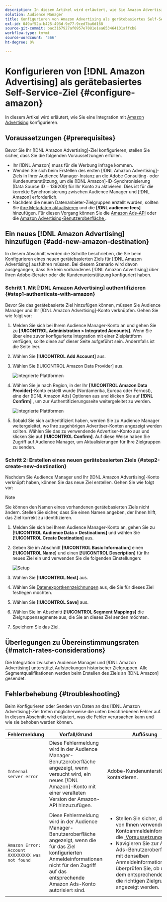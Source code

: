```yaml
---
description: In diesem Artikel wird erläutert, wie Sie Amazon Advertising für neue und vorhandene Integrationen konfigurieren.
solution: Audience Manager
title: Konfigurieren von Amazon Advertising als gerätebasiertes Self-Service-Ziel
exl-id: 049af52a-b425-493d-9e77-9ced7ba6d168
source-git-commit: bac3167927af0957e7081e1ea653464101affcb8
workflow-type: tm+mt
source-wordcount: '566'
ht-degree: 0%

---
```


# Konfigurieren von [!DNL Amazon Advertising] als gerätebasiertes Self-Service-Ziel {#configure-amazon}

In diesem Artikel wird erläutert, wie Sie eine Integration mit [Amazon Advertising](https://advertising.amazon.com/API/docs/en-us) konfigurieren.

## Voraussetzungen {#prerequisites}

Bevor Sie Ihr [!DNL Amazon Advertising]-Ziel konfigurieren, stellen Sie sicher, dass Sie die folgenden Voraussetzungen erfüllen.

* Ihr [!DNL Amazon] muss für die Werbung infrage kommen.
* Wenden Sie sich beim Erstellen des ersten [!DNL Amazon Advertising]-Ziels in Ihrer Audience Manager-Instanz an die Adobe Consulting- oder Kundenunterstützung, um die [!DNL Amazon]-ID-Synchronisierung (Data Source ID = 139200) für Ihr Konto zu aktivieren. Dies ist für die korrekte Synchronisierung zwischen Audience Manager und [!DNL Amazon] erforderlich.
* Nachdem die neuen Datenanbieter-Zielgruppen erstellt wurden, sollten Sie [ihre Metadaten aktualisieren](https://advertising.amazon.com/API/docs/en-us/data-provider/openapi#tag/Metadata/paths/~1v2~1dp~1audiencemetadata~1%7BaudienceId%7D/put) und die **[!DNL audience fees]** hinzufügen. Für diesen Vorgang können Sie die [Amazon Ads-API](https://advertising.amazon.com/API/docs/en-us/guides/onboarding/apply-for-access) oder die [Amazon Advertising-Benutzeroberfläche &#x200B;](https://advertising.amazon.com/).

## Ein neues [!DNL Amazon Advertising] hinzufügen {#add-new-amazon-destination}

In diesem Abschnitt werden die Schritte beschrieben, die Sie beim Konfigurieren eines neuen gerätebasierten Ziels für [!DNL Amazon Advertising] ausführen müssen. Bei diesem Szenario wird davon ausgegangen, dass Sie kein vorhandenes [!DNL Amazon Advertising] über Ihren Adobe-Berater oder die Kundenunterstützung konfiguriert haben.

### Schritt 1. Mit [!DNL Amazon Advertising] authentifizieren {#step1-authenticate-with-amazon}

Bevor Sie das gerätebasierte Ziel hinzufügen können, müssen Sie Audience Manager und Ihr [!DNL Amazon Advertising]-Konto verknüpfen. Gehen Sie wie folgt vor:

1. Melden Sie sich bei Ihrem Audience Manager-Konto an und gehen Sie zu **[!UICONTROL Administration > Integrated Accounts]**. Wenn Sie über eine zuvor konfigurierte Integration mit einer Zielplattform verfügen, sollte diese auf dieser Seite aufgeführt sein. Andernfalls ist die Seite leer.
1. Wählen Sie **[!UICONTROL Add Account]** aus.
1. Wählen Sie [!UICONTROL Amazon Data Provider] aus.

   ![integrierte Plattformen](assets/dbd-amazon-without-options.png)

1. Wählen Sie je nach Region, in der Ihr **[!UICONTROL Amazon Data Provider]**-Konto erstellt wurde (Nordamerika, Europa oder Fernost), eine der [!DNL Amazon Ads] Optionen aus und klicken Sie auf **[!DNL Confirm]** , um zur Authentifizierungsseite weitergeleitet zu werden.

   ![integrierte Plattformen](assets/dbd-amazon-with-options.png)

1. Sobald Sie sich authentifiziert haben, werden Sie zu Audience Manager weitergeleitet, wo Ihre zugehörigen Advertiser-Konten angezeigt werden sollten. Wählen Sie das zu verwendende Advertiser-Konto aus und klicken Sie auf **[!UICONTROL Confirm]**. Auf diese Weise haben Sie Zugriff auf Audience Manager, um Aktualisierungen für Ihre Zielgruppen zu senden.

### Schritt 2: Erstellen eines neuen gerätebasierten Ziels {#step2-create-new-destination}

Nachdem Sie Audience Manager und Ihr [!DNL Amazon Advertising]-Konto verknüpft haben, können Sie das neue Ziel erstellen. Gehen Sie wie folgt vor:

>[!NOTE]
>
>Sie können den Namen eines vorhandenen gerätebasierten Ziels nicht ändern. Stellen Sie sicher, dass Sie einen Namen angeben, der Ihnen hilft, das Ziel korrekt zu identifizieren.

1. Melden Sie sich bei Ihrem Audience Manager-Konto an, gehen Sie zu **[!UICONTROL Audience Data > Destinations]** und wählen Sie **[!UICONTROL Create Destination]** aus.
1. Geben Sie im Abschnitt **[!UICONTROL Basic Information]** einen **[!UICONTROL Name]** und einen **[!UICONTROL Description]** für Ihr neues Ziel ein und verwenden Sie die folgenden Einstellungen:

   ![Setup](assets/dbd-new-account-amazon.png)

1. Wählen Sie **[!UICONTROL Next]** aus.
1. Wählen Sie [Datenexportkennzeichnungen](/help/using/features/data-export-controls.md#controls-labels) aus, die Sie für dieses Ziel festlegen möchten.
1. Wählen Sie **[!UICONTROL Save]** aus.
1. Wählen Sie im Abschnitt **[!UICONTROL Segment Mappings]** die Zielgruppensegmente aus, die Sie an dieses Ziel senden möchten.
1. Speichern Sie das Ziel.

## Überlegungen zu Übereinstimmungsraten {#match-rates-considerations}

Die Integration zwischen Audience Manager und [!DNL Amazon Advertising] unterstützt Aufstockungen historischer Zielgruppen. Alle Segmentqualifikationen werden beim Erstellen des Ziels an [!DNL Amazon] gesendet.

## Fehlerbehebung {#troubleshooting}

Beim Konfigurieren oder Senden von Daten an das [!DNL Amazon Advertising]-Ziel treten möglicherweise die unten beschriebenen Fehler auf. In diesem Abschnitt wird erläutert, was die Fehler verursachen kann und wie sie behoben werden können.

| Fehlermeldung | Vorfall/Grund | Auflösung |
|---|---|---|
| `Internal server error` | Diese Fehlermeldung wird in der Audience Manager-Benutzeroberfläche angezeigt, wenn versucht wird, ein neues [!DNL Amazon]-Konto mit einer veralteten Version der Amazon-API hinzuzufügen. | Adobe-Kundenunterstützung kontaktieren. |
| `Amazon Error: Account XXXXXXXXX was not found` | Diese Fehlermeldung wird in der Audience Manager-Benutzeroberfläche angezeigt, wenn die für das Ziel konfigurierten Anmeldeinformationen nicht für den Zugriff auf das entsprechende Amazon Ads-Konto autorisiert sind. | <ul><li>Stellen Sie sicher, dass die von Ihnen verwendeten Kontoanmeldeinformationen die [&#x200B; Voraussetzungen &#x200B;](#prerequisites).</li><li>Navigieren Sie zur Amazon Ads-Benutzeroberfläche mit denselben Anmeldeinformationen und überprüfen Sie, ob unter dem entsprechenden Konto die richtigen Zielgruppen angezeigt werden. </li></ul> |
